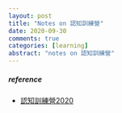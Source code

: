 ```yaml
---
layout: post
title: "Notes on 認知訓練營"
date: 2020-09-30
comments: true
categories: [learning]
abstract: "notes on 認知訓練營"
---
```



##### reference
* [認知訓練營2020](https://m.igetget.com/share/course/pay/detail?id=0x1A7LvaogNXknMsY1JPpql2WmznGD)
